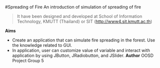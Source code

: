 #Spreading of Fire
An introduction of simulation of spreading of fire
>It have been designed and developed at School of Information Technology, KMUTT (Thailand) or SIT (http://www4.sit.kmutt.ac.th)

**Aims**
* Create an application that can simulate fire spreading in the forest. Use the knowledge related to GUI.
* In application, user can customize value of variable and interact with application by using JButton, JRadiobutton, and JSlider.
**Author**
OOSD Project Group 5
